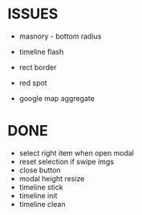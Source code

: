 # ISSUES
- masnory - bottom radius
- timeline flash

- rect border
- red spot
- google map aggregate

# DONE
- select right item when open modal
- reset selection if swipe imgs
- close button
- modal height resize
- timeline stick
- timeline init
- timeline clean
